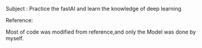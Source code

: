 Subject : Practice the fastAI and learn the knowledge of deep learning 

Reference: 

Most of code was modified from reference,and only the Model was done by myself.
